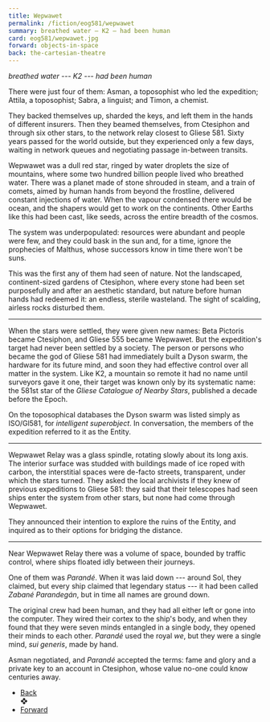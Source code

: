 ```yaml
---
title: Wepwawet
permalink: /fiction/eog581/wepwawet
summary: breathed water — K2 — had been human
card: eog581/wepwawet.jpg
forward: objects-in-space
back: the-cartesian-theatre
---
```


<div class="chapter-start">

_breathed water --- K2 --- had been human_

</div>

There were just four of them: Asman, a toposophist who led the expedition; Attila, a toposophist; Sabra, a linguist; and Timon, a chemist.

They backed themselves up, sharded the keys, and left them in the hands of different insurers. Then they beamed themselves, from Ctesiphon and through six other stars, to the network relay closest to Gliese 581. Sixty years passed for the world outside, but they experienced only a few days, waiting in network queues and negotiating passage in-between transits.

Wepwawet was a dull red star, ringed by water droplets the size of mountains, where some two hundred billion people lived who breathed water. There was a planet made of stone shrouded in steam, and a train of comets, aimed by human hands from beyond the frostline, delivered constant injections of water. When the vapour condensed there would be ocean, and the shapers would get to work on the continents. Other Earths like this had been cast, like seeds, across the entire breadth of the cosmos.

The system was underpopulated: resources were abundant and people were few, and they could bask in the sun and, for a time, ignore the prophecies of Malthus, whose successors know in time there won't be suns.

This was the first any of them had seen of nature. Not the landscaped, continent-sized gardens of Ctesiphon, where every stone had been set purposefully and after an aesthetic standard, but nature before human hands had redeemed it: an endless, sterile wasteland. The sight of scalding, airless rocks disturbed them.

---

When the stars were settled, they were given new names: Beta Pictoris became Ctesiphon, and Gliese 555 became Wepwawet. But the expedition's target had never been settled by a society. The person or persons who became the god of Gliese 581 had immediately built a Dyson swarm, the hardware for its future mind, and soon they had effective control over all matter in the system. Like K2, a mountain so remote it had no name until surveyors gave it one, their target was known only by its systematic name: the 581st star of the _Gliese Catalogue of Nearby Stars_, published a decade before the Epoch.

On the toposophical databases the Dyson swarm was listed simply as ISO/Gl581, for _intelligent superobject_. In conversation, the members of the expedition referred to it as the Entity.

---

Wepwawet Relay was a glass spindle, rotating slowly about its long axis. The interior surface was studded with buildings made of ice roped with carbon, the interstitial spaces were de-facto streets, transparent, under which the stars turned. They asked the local archivists if they knew of previous expeditions to Gliese 581: they said that their telescopes had seen ships enter the system from other stars, but none had come through Wepwawet.

They announced their intention to explore the ruins of the Entity, and inquired as to their options for bridging the distance.

---

Near Wepwawet Relay there was a volume of space, bounded by traffic control, where ships floated idly between their journeys.

One of them was _Parandé_. When it was laid down --- around Sol, they claimed, but every ship claimed that legendary status --- it had been called _Zabané Parandegán_, but in time all names are ground down.

The original crew had been human, and they had all either left or gone into the computer. They wired their cortex to the ship's body, and when they found that they were seven minds entangled in a single body, they opened their minds to each other. _Parandé_ used the royal _we_, but they were a single mind, _sui generis_, made by hand.

Asman negotiated, and _Parandé_ accepted the terms: fame and glory and a private key to an account in Ctesiphon, whose value no-one could know centuries away.

<nav class="chapter-nav">
  <ul>
    <li>
      <a href="/fiction/eog581/{{ page.back }}">
        Back
      </a>
    </li>
    <span>❖</span>
    <li>
      <a href="/fiction/eog581/{{ page.forward }}">
        Forward
      </a>
    </li>
  </ul>
</nav>
